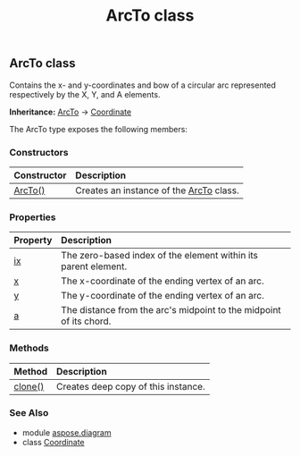 ﻿---
title: ArcTo class
second_title: Aspose.Diagram for Python via .NET API References
description: 
type: docs
weight: 80
url: /python-net/aspose.diagram/arcto/
is_root: false
---

## ArcTo class

Contains the x- and y-coordinates and bow of a circular arc represented respectively by the X, Y, and A elements.



**Inheritance:** [ArcTo](/diagram/python-net/aspose.diagram/arcto) → 
[Coordinate](/diagram/python-net/aspose.diagram/coordinate)



The ArcTo type exposes the following members:

### Constructors
| Constructor | Description |
| :- | :- |
| [ArcTo()](/diagram/python-net/aspose.diagram/arcto/__init__/#) | Creates an instance of the [ArcTo](/diagram/python-net/aspose.diagram/arcto) class. |


### Properties
| Property | Description |
| :- | :- |
| [ix](/diagram/python-net/aspose.diagram/arcto/ix) | The zero-based index of the element within its parent element. |
| [x](/diagram/python-net/aspose.diagram/arcto/x) | The x-coordinate of the ending vertex of an arc. |
| [y](/diagram/python-net/aspose.diagram/arcto/y) | The y-coordinate of the ending vertex of an arc. |
| [a](/diagram/python-net/aspose.diagram/arcto/a) | The distance from the arc's midpoint to the midpoint of its chord. |


### Methods
| Method | Description |
| :- | :- |
| [clone()](/diagram/python-net/aspose.diagram/arcto/clone/#) | Creates deep copy of this instance. |


### See Also

* module [aspose.diagram](../)
* class [Coordinate](/diagram/python-net/aspose.diagram/coordinate)
